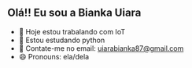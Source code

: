 ## Olá!! Eu sou a Bianka Uiara

- 🔭 Hoje estou trabalando com IoT
- 🌱 Estou estudando python
- 💬 Contate-me no email: uiarabianka87@gmail.com 
- 😄 Pronouns: ela/dela
